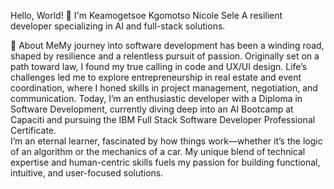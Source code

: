 Hello, World! 👋 
I'm Keamogetsoe Kgomotso Nicole Sele
A resilient developer specializing in AI and full-stack solutions.

🚀 About MeMy journey into software development has been a winding road, shaped by resilience and a relentless pursuit of passion. Originally set on a path toward law, I found my true calling in code and UX/UI design. Life’s challenges led me to explore entrepreneurship in real estate and event coordination, where I honed skills in project management, negotiation, and communication. Today, I’m an enthusiastic developer with a Diploma in Software Development, currently diving deep into an AI Bootcamp at Capaciti and pursuing the IBM Full Stack Software Developer Professional Certificate.  
I’m an eternal learner, fascinated by how things work—whether it’s the logic of an algorithm or the mechanics of a car. My unique blend of technical expertise and human-centric skills fuels my passion for building functional, intuitive, and user-focused solutions.
